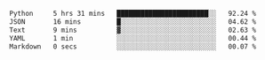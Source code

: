 <!--START_SECTION:waka-->

```txt
Python     5 hrs 31 mins   ███████████████████████░░   92.24 %
JSON       16 mins         █░░░░░░░░░░░░░░░░░░░░░░░░   04.62 %
Text       9 mins          ▓░░░░░░░░░░░░░░░░░░░░░░░░   02.63 %
YAML       1 min           ░░░░░░░░░░░░░░░░░░░░░░░░░   00.44 %
Markdown   0 secs          ░░░░░░░░░░░░░░░░░░░░░░░░░   00.07 %
```

<!--END_SECTION:waka-->

